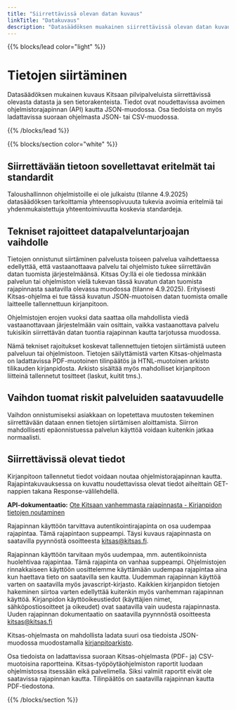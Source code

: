 ```yaml
---
title: "Siirrettävissä olevan datan kuvaus"
linkTitle: "Datakuvaus"
description: "Datasäädöksen muakainen siirrettävissä olevan datan kuvaus ja muita datan siirtämiseen liittyviä tietoja"
---
```


{{% blocks/lead color="light" %}}
<h1>Tietojen siirtäminen</h1>
<p class="lead">Datasäädöksen mukainen kuvaus Kitsaan pilvipalveluista siirrettävissä olevasta datasta ja sen tietorakenteista. Tiedot ovat noudettavissa avoimen ohjelmistorajapinnan (API) kautta JSON-muodossa. Osa tiedoista on myös ladattavissa suoraan ohjelmasta JSON- tai CSV-muodossa.
</p>

{{% /blocks/lead %}}

{{% blocks/section color="white" %}}

<div class="col">


## Siirrettävään tietoon sovellettavat eritelmät tai standardit

Taloushallinnon ohjelmistoille ei ole julkaistu (tilanne 4.9.2025) datasäädöksen tarkoittamia yhteensopivuuuta tukevia avoimia eritelmiä tai yhdenmukaistettuja yhteentoimivuutta koskevia standardeja.  

## Tekniset rajoitteet datapalveluntarjoajan vaihdolle

Tietojen onnistunut siirtäminen palvelusta toiseen palvelua vaihdettaessa edellyttää, että vastaanottaava palvelu tai ohjelmisto tukee siirrettävän datan tuomista järjestelmäänsä. Kitsas Oy:llä ei ole tiedossa minkään palvelun tai ohjelmiston vielä tukevan tässä kuvatun datan tuomista rajapinnasta saatavilla olevassa muodossa (tilanne 4.9.2025). Erityisesti Kitsas-ohjelma ei tue tässä kuvatun JSON-muotoisen datan tuomista omalle laitteelle tallennettuun kirjanpitoon.

Ohjelmistojen erojen vuoksi data saattaa olla mahdollista viedä vastaanottavaan järjestelmään vain osittain, vaikka vastaanottava palvelu tukisikin siirrettävän datan tuontia rajapinnan kautta tarjotussa muodossa.

Nämä tekniset rajoitukset koskevat tallennettujen tietojen siirtämistä uuteen palveluun tai ohjelmistoon. Tietojen säilyttämistä varten Kitsas-ohjelmasta on ladattavissa PDF-muotoinen tilinpäätös ja HTNL-muotoinen arkisto tilikauden kirjanpidosta. Arkisto sisältää myös mahdolliset kirjanpitoon liitteinä tallennetut tositteet (laskut, kuitit tms.). 

## Vaihdon tuomat riskit palveluiden saatavuudelle

Vaihdon onnistumiseksi asiakkaan on lopetettava muutosten tekeminen siirrettävään dataan ennen tietojen siirtämisen aloittamista. Siirron mahdollisesti epäonnistuessa palvelun käyttöä voidaan kuitenkin jatkaa normaalisti.

## Siirrettävissä olevat tiedot

Kirjanpitoon tallennetut tiedot voidaan noutaa ohjelmistorajapinnan kautta. Rajapintakuvauksessa on kuvattu noudettavissa olevat tiedot aiheittain GET-nappien takana Response-välilehdellä. 

**API-dokumentaatio:** [Ote Kitsaan vanhemmasta rajapinnasta - Kirjanpidon tietojen noutaminen](/api-docs.html)

Rajapinnan käyttöön tarvittava autentikointirajapinta on osa uudempaa rajapintaa. Tämä rajapintaon suppeampi. Täysi kuvaus rajapinnasta on saatavilla pyynnöstä osoitteesta [kitsas@kitsas.fi](mailto:kitsas@kitsas.fi). 


Rajapinnan käyttöön tarvitaan myös uudempaa, mm. autentikoinnista huolehtivaa rajapintaa. Tämä rajapinta on vanhaa suppeampi. Ohjelmistojen rinnakkaiseen käyttöön uosittelemme käyttämään uudempaa rajapintaa aina kun haettava tieto on saatavilla sen kautta. Uudemman rajapinnan käyttöä varten on saatavilla myös javascript-kirjasto. Kaikkien kirjanpidon tietojen hakeminen siirtoa varten edellyttää kuitenkin myös vanhemman rajapinnan käyttöä. Kirjanpidon käyttöoikeustiedot (käyttäjien nimet, sähköpostiosoitteet ja oikeudet) ovat saatavilla vain uudesta rajapinnasta. Uuden rajapinnan dokumentaatio on saatavilla pyynnnöstä osoitteesta [kitsas@kitsas.fi](mailto:kitsas@kitsas.fi)

Kitsas-ohjelmasta on mahdollista ladata suuri osa tiedoista JSON-muodossa muodostamalla [kirjanpitoarkisto](https://kitsas.fi/docs/tilikaudet/arkisto/). 

Osa tiedoista on ladattavissa suoraan Kitsas-ohjelmasta (PDF- ja) CSV-muotoisina raportteina. Kitsas-työpöytäohjelmiston raportit luodaan ohjelmistossa itsessään eikä palvelimella. Siksi valmiit raportit eivät ole saatavissa rajapinnan kautta. Tilinpäätös on saatavilla rajapinnan kautta PDF-tiedostona. 


</div>

{{% /blocks/section %}}
